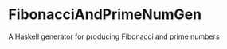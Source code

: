 FibonacciAndPrimeNumGen
=======================

A Haskell generator for producing Fibonacci and prime numbers
